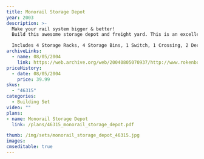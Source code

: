 ```yaml
---
title: Monorail Storage Depot
year: 2003
description: >-
  Make your rail system bigger & better!
  Build this awesome storage depot and freight yard. This is an excellent addition for your RC Monorail Freighter. You get a mountain of 180 pieces to expand your Monorail set. What are you waiting for? There's a big job to do! Use your RC Loader to load the RC Monorail at the freight dock siding. Now glide your Monorail through the switch so you can fill the 4 individual cargo containers. Your RC Forklift can pick up each storage container and deliver them to other areas in your site. It’s a lot to do, endless multi-fun. ROK Worlds ROK!

  Includes 4 Storage Racks, 4 Storage Bins, 1 Switch, 1 Crossing, 2 Decorative Signs, over 180 pieces!
archiveLinks:
  - name: 08/05/2004
    link: https://web.archive.org/web/20040805070937/http://www.rokenbok.com/catalog/pd_46315.html
priceHistory:
  - date: 08/05/2004
    price: 39.99
skus:
  - "46315"
categories: 
  - Building Set
video: ""
plans:
- name: Monorail Storage Depot
  link: /plans/46315_monorail_storage_depot.pdf

thumb: /img/sets/monorail_storage_depot_46315.jpg
images:
cmseditable: true
---
```

